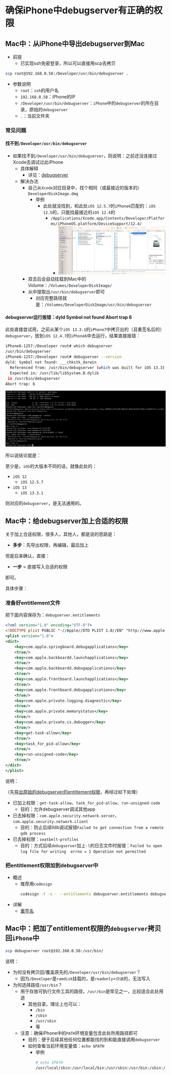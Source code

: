 # 确保iPhone中debugserver有正确的权限

## Mac中：从iPhone中导出debugserver到Mac

* 前提
  * 已实现ssh免密登录，所以可以直接用scp去拷贝

```bash
scp root@192.168.0.58:/Developer/usr/bin/debugserver .
```

* 参数说明
  * `root`：`ssh`的用户名
  * `192.168.0.58`：iPhone的IP
  * `/Developer/usr/bin/debugserver`：`iPhone`中的`debugserver`的所在目录，原始的`debugserver`
  * `.`：当前文件夹

### 常见问题

#### 找不到`/Developer/usr/bin/debugserver`

* 如果找不到`/Developer/usr/bin/debugserver`，则说明：之前还没连接过Xcode去调试过此iPhone
  * 具体解释
    * 详见：[debugserver](../debugserver/README.md)
  * 解决办法
    * 自己从`Xcode`对应目录中，找个相同（或最接近的版本的）`DeveloperDiskImage.dmg`
      * 举例
        * 此处就没找到，和此处`iOS 12.5.7`的`iPhone6`匹配的：`iOS 12.5`的，只能找最接近的`iOS 12.4`的
          * `/Applications/Xcode.app/Contents/Developer/Platforms/iPhoneOS.platform/DeviceSupport/12.4/`
            * ![mac_xcode_support_ios_12_4](../assets/img/mac_xcode_support_ios_12_4.png)
    * 双击后会自动挂载到Mac中的Volume：`/Volumes/DeveloperDiskImage/`
    * 从中提取出`/usr/bin/debugserver`即可
      * 对应完整路径就是：`/Volumes/DeveloperDiskImage/usr/bin/debugserver`

#### debugserver运行报错：dyld Symbol not found Abort trap 6

此处直接尝试用，之前从某个`iOS 13.3.1`的`iPhone7`中拷贝出的（且重签名后的）`debugserver`，放到`iOS 12.4.7`的`iPhone6`中去运行，结果直接报错：

```bash
iPhone6-1257:/Developer root# which debugserver
/usr/bin/debugserver
iPhone6-1257:/Developer root# debugserver --version
dyld: Symbol not found: ___chkstk_darwin
  Referenced from: /usr/bin/debugserver (which was built for iOS 13.3)
  Expected in: /usr/lib/libSystem.B.dylib
 in /usr/bin/debugserver
Abort trap: 6
```

![debugserver_dyld_symbol_not_found_abort_trap_6](../assets/img/debugserver_dyld_symbol_not_found_abort_trap_6.png)

所以说结论就是：

至少是，`iOS`的大版本不同的话，就像此处的：

* `iOS 12`
  * `iOS 12.5.7`
* `iOS 13`
  * `iOS 13.3.1`

则对应的`debugserver`，是无法通用的。

## Mac中：给debugserver加上合适的权限

关于加上合适权限，很多人，其他人，都是说的思路是：

* **多步**：先导出权限，再编辑，最后加上

但是后来确认，直接：

* **一步** = 直接写入合适的权限

即可。

具体步骤：

### 准备好entitlement文件

把下面内容保存为：`debugserver.entitlements`

```xml
<?xml version="1.0" encoding="UTF-8"?>
<!DOCTYPE plist PUBLIC "-//Apple//DTD PLIST 1.0//EN" "http://www.apple.com/DTDs/PropertyList-1.0.dtd">
<plist version="1.0">
<dict>
    <key>com.apple.springboard.debugapplications</key>
    <true/>
    <key>com.apple.backboardd.launchapplications</key>
    <true/>
    <key>com.apple.backboardd.debugapplications</key>
    <true/>
    <key>com.apple.frontboard.launchapplications</key>
    <true/>
    <key>com.apple.frontboard.debugapplications</key>
    <true/>
    <key>com.apple.private.logging.diagnostic</key>
    <true/>
    <key>com.apple.private.memorystatus</key>
    <true/>
    <key>com.apple.private.cs.debugger</key>
    <true/>
    <key>get-task-allow</key>
    <true/>
    <key>task_for_pid-allow</key>
    <true/>
    <key>run-unsigned-code</key>
    <true/>
</dict>
</plist>
```

说明：

（先[导出原始的debugserver的entitlement权限](../usage_note/entitlement/check_entitlement.md)，再经过如下处理）

* 已加上权限：`get-task-allow`、`task_for_pid-allow`、`run-unsigned-code`
  * 目的：允许debugserver调试其他app
* 已去掉权限：`com.apple.security.network.server`、`com.apple.security.network.client`
  * 目的：防止后续lldb调试报错`Failed to get connection from a remote gdb process`
* 已去掉权限：`seatbelt-profiles`
  * 目的：方式后续`debugserver`加上`-l`的日志文件时报错：`Failed to open log file for writing  errno = 1 Operation not permitted`

### 把entitlement权限加到debugserver中

* 概述
  * 推荐用`codesign`
    ```bash
    codesign -f -s - --entitlements debugserver.entitlements debugserver
    ```
* 详解
  * [重签名](../usage_note/entitlement/re_codesign.md)

## Mac中：把加了entitlement权限的`debugserver`拷贝回`iPhone`中

```bash
scp debugserver root@192.168.0.58:/usr/bin/
```

说明：

* 为何没有拷贝回/覆盖原先的`/Developer/usr/bin/debugserver`？
  * 因为`/Developer`是`ramdisk`挂载的，是`readonly`=`只读`的，无法写入
* 为何选择路径`/usr/bin`？
  * 用于存放可执行文件工具的路径，`/usr/bin`是常见之一，比较适合此处用途
    * 其他目录，理论上也可以：
      * `/bin`
      * `/sbin`
      * `/usr/sbin`
      * 等
  * 注意：确保iPhone中的`PATH`环境变量包含此处所用路径即可
    * 目的：便于后续其他任何位置都能找的到和能直接调用`debugserver`
    * 如何查看当前环境变量值：`echo $PATH`
      * 举例
        ```bash
        # echo $PATH
        /usr/local/sbin:/usr/local/bin:/usr/sbin:/usr/bin:/sbin:/bin:/usr/bin/X11:/usr/games
        ```
